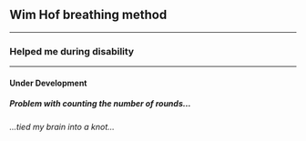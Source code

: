 ## Wim Hof breathing method
___
### Helped me during disability

___

#### Under Development

##### Problem with counting the number of rounds...
###### ...tied my brain into a knot...
